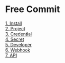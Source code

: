 # Free Commit

[1. Install](docs/install.md)<br>
[2. Project](docs/project.md)<br>
[3. Credential]()<br>
[4. Secret]()<br>
[5. Developer]()<br>
[6. Webhook]()<br>
[7. API]()

